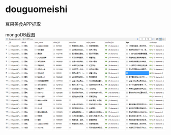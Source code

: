 # douguomeishi
豆果美食APP抓取

mongoDB截图
![image](https://github.com/timhaiz/douguomeishi/blob/master/douguomeishi.png)
